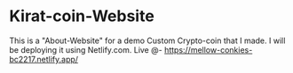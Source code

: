 # Kirat-coin-Website
This is a "About-Website" for a demo Custom Crypto-coin that I made. I will be deploying it using Netlify.com.
Live @- https://mellow-conkies-bc2217.netlify.app/
